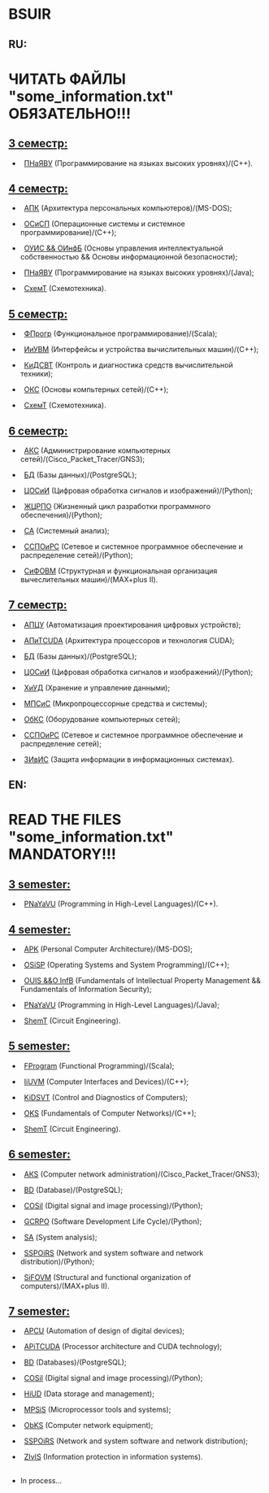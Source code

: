 # BSUIR

## RU:

# ЧИТАТЬ ФАЙЛЫ "some_information.txt" ОБЯЗАТЕЛЬНО!!!


## [3 семестр:](https://github.com/oooNAKooo/BSUIR/tree/main/3%20sem)

- &ensp;[ПНаЯВУ](https://github.com/oooNAKooo/BSUIR/tree/main/3%20sem/PNaYaVU) (Программирование на языках высоких уровнях)/(C++).

##
## [4 семестр:](https://github.com/oooNAKooo/BSUIR/tree/main/4%20sem)

- &ensp;[АПК](https://github.com/oooNAKooo/BSUIR/tree/main/4%20sem/APK) (Архитектура персональных компьютеров)/(MS-DOS);
  
- &ensp;[ОСиСП](https://github.com/oooNAKooo/BSUIR/tree/main/4%20sem/OSiSP) (Операционные системы и системное программирование)/(C++);
  
- &ensp;[ОУИС && ОИнфБ](https://github.com/oooNAKooo/BSUIR/tree/main/4%20sem/OUIS_%26%26_OInfB) (Основы управления интеллектуальной собственностью && Основы информационной безопасности);
  
- &ensp;[ПНаЯВУ](https://github.com/oooNAKooo/BSUIR/tree/main/4%20sem/PNaYaVU) (Программирование на языках высоких уровнях)/(Java);
  
- &ensp;[СхемТ](https://github.com/oooNAKooo/BSUIR/tree/main/4%20sem/ShemT) (Схемотехника).

##
## [5 семестр:](https://github.com/oooNAKooo/BSUIR/tree/main/5%20sem)

- &ensp;[ФПрогр](https://github.com/oooNAKooo/BSUIR/tree/main/5%20sem/FProgr) (Функциональное программирование)/(Scala);

- &ensp;[ИиУВМ](https://github.com/oooNAKooo/BSUIR/tree/main/5%20sem/IiUVM) (Интерфейсы и устройства вычислительных машин)/(C++);

- &ensp;[КиДСВТ](https://github.com/oooNAKooo/BSUIR/tree/main/5%20sem/KiDSVT) (Контроль и диагностика средств вычислительной техники);

- &ensp;[ОКС](https://github.com/oooNAKooo/BSUIR/tree/main/5%20sem/OKS) (Основы компьтерных сетей)/(C++);

- &ensp;[СхемТ](https://github.com/oooNAKooo/BSUIR/tree/main/5%20sem/ShemT) (Схемотехника).

##
## [6 семестр:](https://github.com/oooNAKooo/BSUIR/tree/main/6%20sem)

- &ensp;[АКС](https://github.com/oooNAKooo/BSUIR/tree/main/6%20sem/AKS) (Администрирование компьютерных сетей)/(Cisco_Packet_Tracer/GNS3);

- &ensp;[БД](https://github.com/oooNAKooo/BSUIR/tree/main/6%20sem/BD) (Базы данных)/(PostgreSQL);

- &ensp;[ЦОСиИ](https://github.com/oooNAKooo/BSUIR/tree/main/6%20sem/COSiI) (Цифровая обработка сигналов и изображений)/(Python);
  
- &ensp;[ЖЦРПО](https://github.com/oooNAKooo/BSUIR/tree/main/6%20sem/GCRPO) (Жизненный цикл разработки программного обеспечения)/(Python);

- &ensp;[СА](https://github.com/oooNAKooo/BSUIR/tree/main/6%20sem/SA) (Системный анализ);

- &ensp;[ССПОиРС](https://github.com/oooNAKooo/BSUIR/tree/main/6%20sem/SSPOiRS) (Сетевое и системное программное обеспечение и распределение сетей)/(Python);

- &ensp;[СиФОВМ](https://github.com/oooNAKooo/BSUIR/tree/main/6%20sem/SiFOVM) (Структурная и функциональная организация вычеслительных машин)/(MAX+plus II).

##
## [7 семестр:](https://github.com/oooNAKooo/BSUIR/tree/main/7%20sem)

- &ensp;[АПЦУ](https://github.com/oooNAKooo/BSUIR/tree/main/7%20sem/APCU) (Автоматизация проектирования цифровых устройств);

- &ensp;[АПиТCUDA](https://github.com/oooNAKooo/BSUIR/tree/main/7%20sem/APiTCUDA) (Архитектура процессоров и технология CUDA);

- &ensp;[БД](https://github.com/oooNAKooo/BSUIR/tree/main/7%20sem/BD) (Базы данных)/(PostgreSQL);
  
- &ensp;[ЦОСиИ](https://github.com/oooNAKooo/BSUIR/tree/main/7%20sem/COSiI) (Цифровая обработка сигналов и изображений)/(Python);

- &ensp;[ХиУД](https://github.com/oooNAKooo/BSUIR/tree/main/7%20sem/HiUD) (Хранение и управление данными);

- &ensp;[МПСиС](https://github.com/oooNAKooo/BSUIR/tree/main/7%20sem/MPSiS) (Микропроцессорные средства и системы);

- &ensp;[ОбКС](https://github.com/oooNAKooo/BSUIR/tree/main/7%20sem/ObKS) (Оборудование компьютерных сетей);
  
- &ensp;[ССПОиРС](https://github.com/oooNAKooo/BSUIR/tree/main/7%20sem/SSPOiRS) (Сетевое и системное программное обеспечение и распределение сетей);
  
- &ensp;[ЗИвИС](https://github.com/oooNAKooo/BSUIR/tree/main/7%20sem/ZIvIS) (Защита информации в информационных системах).
  
##
## EN:

# READ THE FILES "some_information.txt" MANDATORY!!!

## [3 semester:](https://github.com/oooNAKooo/BSUIR/tree/main/3%20sem)

- &ensp;[PNaYaVU](https://github.com/oooNAKooo/BSUIR/tree/main/3%20sem/PNaYaVU) (Programming in High-Level Languages)/(C++).
  
##
## [4 semester:](https://github.com/oooNAKooo/BSUIR/tree/main/4%20sem)

- &ensp;[APK](https://github.com/oooNAKooo/BSUIR/tree/main/4%20sem/APK) (Personal Computer Architecture)/(MS-DOS);
  
- &ensp;[OSiSP](https://github.com/oooNAKooo/BSUIR/tree/main/4%20sem/OSiSP) (Operating Systems and System Programming)/(C++);
  
- &ensp;[OUIS &&O InfB](https://github.com/oooNAKooo/BSUIR/tree/main/4%20sem/OUIS_%26%26_OInfB) (Fundamentals of Intellectual Property Management && Fundamentals of Information Security);
  
- &ensp;[PNaYaVU](https://github.com/oooNAKooo/BSUIR/tree/main/4%20sem/PNaYaVU) (Programming in High-Level Languages)/(Java);
  
- &ensp;[ShemT](https://github.com/oooNAKooo/BSUIR/tree/main/4%20sem/ShemT) (Circuit Engineering).
  
##
## [5 semester:](https://github.com/oooNAKooo/BSUIR/tree/main/5%20sem)

- &ensp;[FProgram](https://github.com/oooNAKooo/BSUIR/tree/main/5%20sem/FProgr) (Functional Programming)/(Scala);

- &ensp;[IiUVM](https://github.com/oooNAKooo/BSUIR/tree/main/5%20sem/IiUVM) (Computer Interfaces and Devices)/(C++);

- &ensp;[KiDSVT](https://github.com/oooNAKooo/BSUIR/tree/main/5%20sem/KiDSVT) (Control and Diagnostics of Computers);

- &ensp;[OKS](https://github.com/oooNAKooo/BSUIR/tree/main/5%20sem/OKS) (Fundamentals of Computer Networks)/(C++);

- &ensp;[ShemT](https://github.com/oooNAKooo/BSUIR/tree/main/5%20sem/ShemT) (Circuit Engineering).

##
## [6 semester:](https://github.com/oooNAKooo/BSUIR/tree/main/6%20sem)

- &ensp;[АКS](https://github.com/oooNAKooo/BSUIR/tree/main/6%20sem/AKS) (Computer network administration)/(Cisco_Packet_Tracer/GNS3);

- &ensp;[BD](https://github.com/oooNAKooo/BSUIR/tree/main/6%20sem/BD) (Database)/(PostgreSQL);

- &ensp;[COSiI](https://github.com/oooNAKooo/BSUIR/tree/main/6%20sem/COSiI) (Digital signal and image processing)/(Python);

- &ensp;[GCRPO](https://github.com/oooNAKooo/BSUIR/tree/main/6%20sem/GCRPO) (Software Development Life Cycle)/(Python);

- &ensp;[SА](https://github.com/oooNAKooo/BSUIR/tree/main/6%20sem/SA) (System analysis);

- &ensp;[SSPOiRS](https://github.com/oooNAKooo/BSUIR/tree/main/6%20sem/SSPOiRS) (Network and system software and network distribution)/(Python);

- &ensp;[SiFOVM](https://github.com/oooNAKooo/BSUIR/tree/main/6%20sem/SiFOVM) (Structural and functional organization of computers)/(MAX+plus II).

##
## [7 semester:](https://github.com/oooNAKooo/BSUIR/tree/main/7%20sem)

- &ensp;[APCU](https://github.com/oooNAKooo/BSUIR/tree/main/7%20sem/APCU) (Automation of design of digital devices);

- &ensp;[APiTCUDA](https://github.com/oooNAKooo/BSUIR/tree/main/7%20sem/APiTCUDA) (Processor architecture and CUDA technology);

- &ensp;[BD](https://github.com/oooNAKooo/BSUIR/tree/main/7%20sem/BD) (Databases)/(PostgreSQL);
  
- &ensp;[COSiI](https://github.com/oooNAKooo/BSUIR/tree/main/7%20sem/COSiI) (Digital signal and image processing)/(Python);

- &ensp;[HiUD](https://github.com/oooNAKooo/BSUIR/tree/main/7%20sem/HiUD) (Data storage and management);

- &ensp;[MPSiS](https://github.com/oooNAKooo/BSUIR/tree/main/7%20sem/MPSiS) (Microprocessor tools and systems);

- &ensp;[ObKS](https://github.com/oooNAKooo/BSUIR/tree/main/7%20sem/ObKS) (Computer network equipment);
  
- &ensp;[SSPOiRS](https://github.com/oooNAKooo/BSUIR/tree/main/7%20sem/SSPOiRS) (Network and system software and network distribution);
  
- &ensp;[ZIvIS](https://github.com/oooNAKooo/BSUIR/tree/main/7%20sem/ZIvIS) (Information protection in information systems).
##

- In process...
